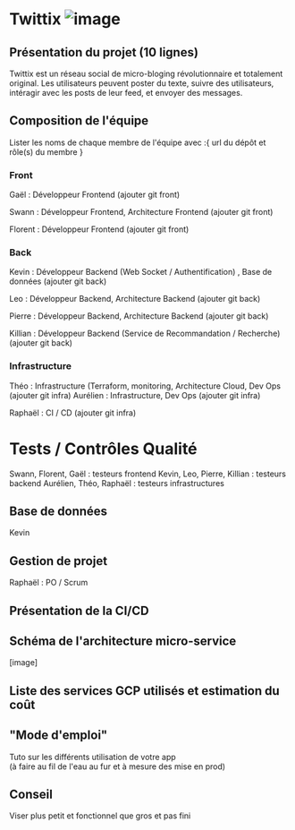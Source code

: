 # Twittix ![image](https://github.com/user-attachments/assets/1e90b62a-6fd2-4d01-a35b-bdcf2540bcbd)


## Présentation du projet (10 lignes)
Twittix est un réseau social de micro-bloging révolutionnaire et totalement original. Les utilisateurs peuvent poster du texte, suivre des utilisateurs, intéragir avec les posts de leur feed, et envoyer des messages.

## Composition de l'équipe
Lister les noms de chaque membre de l'équipe avec :{ url du dépôt et rôle(s) du membre }
### Front

Gaël : Développeur Frontend (ajouter git front)

Swann : Développeur Frontend, Architecture Frontend (ajouter git front)

Florent : Développeur Frontend (ajouter git front)

### Back

Kevin : Développeur Backend (Web Socket / Authentification) , Base de données (ajouter git back)

Leo : Développeur Backend,  Architecture Backend  (ajouter git back)

Pierre : Développeur Backend, Architecture Backend  (ajouter git back)

Killian : Développeur Backend (Service de Recommandation / Recherche)  (ajouter git back)

### Infrastructure

Théo : Infrastructure (Terraform, monitoring, Architecture Cloud, Dev Ops (ajouter git infra)
Aurélien : Infrastructure, Dev Ops (ajouter git infra)

Raphaël : CI / CD (ajouter git infra)

# Tests / Contrôles Qualité

Swann, Florent, Gaël : testeurs frontend
Kevin, Leo, Pierre, Killian : testeurs backend
Aurélien, Théo, Raphaël : testeurs infrastructures

## Base de données
Kevin 

## Gestion de projet

Raphaël : PO / Scrum

## Présentation de la CI/CD

## Schéma de l'architecture micro-service
[image]

## Liste des services GCP utilisés et estimation du coût

## "Mode d'emploi"
Tuto sur les différents utilisation de votre app  
(à faire au fil de l'eau au fur et à mesure des mise en prod)

## Conseil
Viser plus petit et fonctionnel que gros et pas fini


